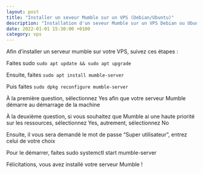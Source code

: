 ```yaml
---
layout: post
title: "Installer un seveur Mumble sur un VPS (Debian/Ubuntu)"
description: "Installation d'un seveur Mumble sur un VPS Debian ou Ubuntu"
date: 2022-01-01 15:30:00 +0100
category: vps
---
```


Afin d’installer un serveur mumble sur votre VPS, suivez ces étapes : 

Faites sudo `sudo apt update && sudo apt upgrade`

Ensuite, faites `sudo apt install mumble-server`

Puis faites `sudo dpkg reconfigure mumble-server`

À la première question, sélectionnez Yes afin que votre serveur Mumble démarre au démarrage de la machine

À la deuxième question, si vous souhaitez que Mumble ai une haute priorité sur les ressources, sélectionnez Yes, autrement, sélectionnez No

Ensuite, il vous sera demandé le mot de passe “Super utilisateur”, entrez celui de votre choix

Pour le démarrer, faites sudo systemctl start mumble-server

Félicitations, vous avez installé votre serveur Mumble !
